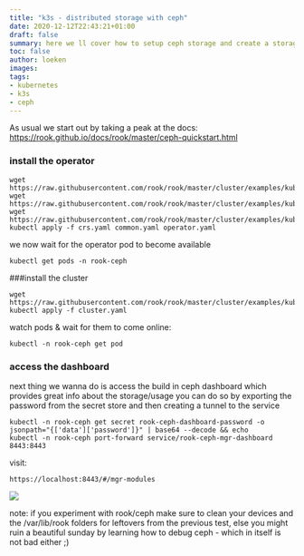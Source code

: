 ```yaml
---
title: "k3s - distributed storage with ceph"
date: 2020-12-12T22:43:21+01:00
draft: false
summary: here we ll cover how to setup ceph storage and create a storage class which we can use in other deployments to store stuf persistent across the nodes
toc: false
author: loeken
images:
tags:
- kubernetes
- k3s
- ceph
---
```

As usual we start out by taking a peak at the docs: https://rook.github.io/docs/rook/master/ceph-quickstart.html

### install the operator
```
wget https://raw.githubusercontent.com/rook/rook/master/cluster/examples/kubernetes/ceph/crds.yaml
wget https://raw.githubusercontent.com/rook/rook/master/cluster/examples/kubernetes/ceph/common.yaml
wget https://raw.githubusercontent.com/rook/rook/master/cluster/examples/kubernetes/ceph/operator.yaml
kubectl apply -f crs.yaml common.yaml operator.yaml
```
we now wait for the operator pod to become available
```
kubectl get pods -n rook-ceph
```

###install the cluster

```
wget https://raw.githubusercontent.com/rook/rook/master/cluster/examples/kubernetes/ceph/cluster.yaml
kubectl apply -f cluster.yaml
```

watch pods & wait for them to come online:
```
kubectl -n rook-ceph get pod
```

### access the dashboard
next thing we wanna do is access the build in ceph dashboard which provides great info about the storage/usage you can do so by exporting the password from the secret store and then creating a tunnel to the service

```
kubectl -n rook-ceph get secret rook-ceph-dashboard-password -o jsonpath="{['data']['password']}" | base64 --decode && echo
kubectl -n rook-ceph port-forward service/rook-ceph-mgr-dashboard 8443:8443
```

visit: 

```
https://localhost:8443/#/mgr-modules
```

![](/media/img/ceph-dashboard.png#center)
<style type="text/css">
img[src$='#center']
{
    display: block;
    margin: 0.7rem auto;
}
</style>

note:
if you experiment with rook/ceph make sure to clean your devices and the /var/lib/rook folders for leftovers from the previous test, else you might ruin a beautiful sunday by learning how to debug ceph - which in itself is not bad either ;)

